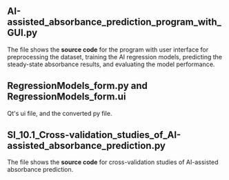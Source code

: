 ## AI-assisted_absorbance_prediction_program_with_GUI.py
The file shows the **source code** for the program with user interface for preprocessing the dataset, training the AI regression models, predicting the steady-state absorbance results, and evaluating the model performance.

## RegressionModels_form.py and RegressionModels_form.ui
Qt's ui file, and the converted py file.

## SI_10.1_Cross-validation_studies_of_AI-assisted_absorbance_prediction.py
The file shows the **source code** for cross-validation studies of AI-assisted absorbance prediction.
